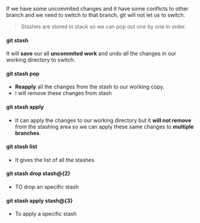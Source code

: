 If we have some uncommited changes and it have some conflicts to other branch and we need to switch to that branch, git will not let us to switch.

> Stashes are stored in stack so we can pop out one by one in order.

#### git stash
It will **save** our all **uncommited work** and undo all the changes in our working directory to switch.

#### git stash pop
- **Reapply** all the changes from the stash to our working copy.
- I will remove these changes from stash

#### git stash apply
- It can apply the changes to our working directory but it **will not remove** from the stashing area so we can apply these same changes to **multiple branches**. 

#### git stash list
- It gives the list of all the stashes

#### git stash drop stash@{2}
- TO drop an specific stash

#### git stash apply stash@{3}
- To apply a specific stash